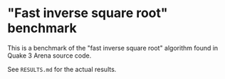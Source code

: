 # "Fast inverse square root" benchmark

This is a benchmark of the "fast inverse square root" algorithm found in Quake 3 Arena source code.

See `RESULTS.md` for the actual results.
